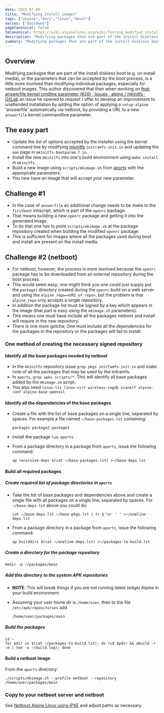 ```yaml
---
date: 2022-07-09
title: "Modifying install images"
tags: ["alpine","docs","linux","devel"]
series: ["docs4web"]
pageCanonical: false
toCanonical: https://wiki.alpinelinux.org/wiki/Testing_modified_install_images_and_packages
description: "Modifying packages that are part of the install diskless boot, or the parameters that can be accepted by the boot process, is more involved than modifying individual packages."
summary: "Modifying packages that are part of the install diskless boot (e.g. on install media), or the parameters that can be accepted by the boot process, is a little more involved than modifying individual packages, especially for netboot images."
---
```


## Overview

Modifying packages that are part of the install diskless boot (e.g. on install media), or the parameters that can be accepted by the boot process, is a little more involved than modifying individual packages, especially for netboot images. This author discovered that then when working on [feat: answerfile kernel cmdline parameter (#26) · Issues · alpine / mkinitfs · GitLab](https://gitlab.alpinelinux.org/alpine/mkinitfs/-/issues/26) an issue he opened to request / offer to develop an improvement to unattended installation by adding the option of applying a `setup-alpine` 'answerfile' automatically via netboot, by providing a URL to a new `answerfile` kernel commandline parameter.

## The easy part

* Update the list of options accepted by the installer using the kernel command line by modifying [mkinitfs](https://gitlab.alpinelinux.org/alpine/mkinitfs) `initramfs-init.in` and updating the `man` page in `mkinitfs-bootparam.7.in`.
* Install the new `mkinitfs` into one's build environment using `make install` in `mkinitfs`.
* Build a new image using `scripts/mkimage.sh` from [aports](https://gitlab.alpinelinux.org/alpine/aports) with the appropriate parameters.
* You new have an image that will accept your new parameter.

## Challenge #1

* In the case of `answerfile` an additional change needs to be make to the `firstboot` initscript, which is part of the `openrc` package.
* That means building a new `openrc` package and getting it into the generated image.
* To do that one has to point `scripts/mkimage.sh` at the package repository created when building the modified `openrc` package.
* This is sufficient for images where all the packages used during boot and install are present on the install media.

## Challenge #2 (netboot)

* For netboot, however, the process is more involved because the `openrc` package has to be downloaded from an external repository during the boot process.
* This would seem easy; one might think you one could just supply put the `packages` directory created during the `openrc` build on a web server and using the `alpine_repo=<URI_of_repo>`, but the problem is that `alpine_repo` only accepts a single repository.
* In addition the package list must be signed by a key which appears in the image (that part is easy using the `mkimage.sh` parameters).
* This means one must have include _all_ the packages netboot and install will require in the new repository.
* There is one more gotcha; One must include all the _dependencies_ for the packages in the repository or the packages will fail to install.

### One method of creating the necessary signed repository

#### Identify all the base packages needed by netboot

* In the `mkinitfs` repository issue `grep pkgs initfamfs-init.in` and make note of all the packages that may be used by the initramfs.
* In `aports`, `grep apks scripts/*`. This will identify all base packages added by the `mkimage.sh` script.
* You also need `linux-lts linux-virt wireless-regdb scanelf alpine-conf alpine-base openssl`

#### Identify all the dependencies of the base packages

* Create a file with the list of base packages on a single line, separated by spaces. For example a file named `~/base-packages.lst` containing:
  
  ```shell
  package1 package2 package3
  ```

* Install the package `lua-aports`

* From a package directory in a package from `aports`, issue the following command:
  
  ```shell
  ap recursive-deps $(cat ~/base-packages.lst) >~/base-deps.lst
  ```

#### Build all required packages

##### Create required list of package directories in `aports`

* Take the list of base packages and dependencies above and create a single file with all packages on a single line, separated by spaces. For `~/base-deps.lst` above you could do:
  
  ```shell
  cat ~/base-deps.lst ~/base-pkgs.lst | tr $'\n' ' ' >~/oneline-deps.lst
  ```

* From a package directory in a package from `aports`, issue the following command:
  
  ```shell
  ap builddirs $(cat ~/oneline-deps.lst) >~/packages-to-build.lst
  ```

##### Create a directory for the package repository

```shell
mkdir -p ~/packages/main
```

##### Add this directory to the system APK repositories

* **NOTE**: This will break things if you are not running latest (edge) Alpine in your build environment

* Assuming your user home dir is `/home/user`, then to the file `/etc/apk/repositories` add
  
  ```shell
  /home/user/packages/main
  ```

##### Build the packages

```shell
cd ~
for pdir in $(cat ~/packages-to-build.lst); do (cd $pdir && abuild -r -m | tee -a ~/build.log); done
```

#### Build a netboot image

From the `aports` directory:

```shell
./scripts/mkimage.sh --profile netboot --repository /home/user/packages/main
```

### Copy to your netboot server and netboot

See [Netboot Alpine Linux using iPXE](../howtos/netboot-alpine-linux-using-ipxe.md) and adjust paths as necessary.
